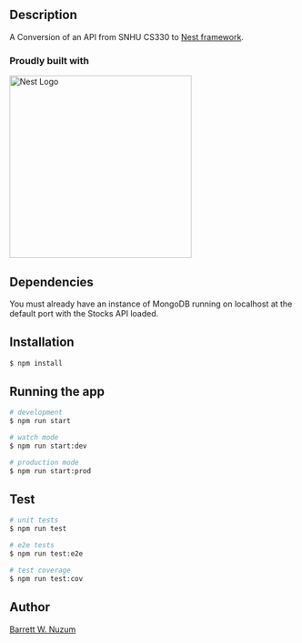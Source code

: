 ## Description

A Conversion of an API from SNHU CS330 to [Nest framework](https://github.com/nestjs/nest).

<p align="center">
<h3>Proudly built with</h3>
  <a href="http://nestjs.com/" target="blank"><img src="https://nestjs.com/img/logo_text.svg" width="320" alt="Nest Logo" /></a>
</p>

## Dependencies

You must already have an instance of MongoDB running on localhost at the default port with the Stocks API loaded.

## Installation

```bash
$ npm install
```

## Running the app

```bash
# development
$ npm run start

# watch mode
$ npm run start:dev

# production mode
$ npm run start:prod
```

## Test

```bash
# unit tests
$ npm run test

# e2e tests
$ npm run test:e2e

# test coverage
$ npm run test:cov
```

## Author

[Barrett W. Nuzum](mailto:barrett.nuzum@snhu.edu)